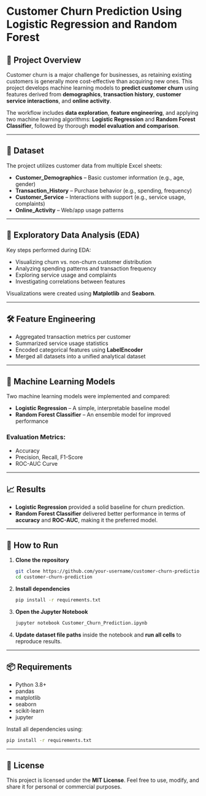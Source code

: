 # Customer Churn Prediction Using Logistic Regression and Random Forest

## 📌 Project Overview

Customer churn is a major challenge for businesses, as retaining existing customers is generally more cost-effective than acquiring new ones. This project develops machine learning models to **predict customer churn** using features derived from **demographics**, **transaction history**, **customer service interactions**, and **online activity**.

The workflow includes **data exploration**, **feature engineering**, and applying two machine learning algorithms: **Logistic Regression** and **Random Forest Classifier**, followed by thorough **model evaluation and comparison**.

---

## 📂 Dataset

The project utilizes customer data from multiple Excel sheets:

* **Customer\_Demographics** – Basic customer information (e.g., age, gender)
* **Transaction\_History** – Purchase behavior (e.g., spending, frequency)
* **Customer\_Service** – Interactions with support (e.g., service usage, complaints)
* **Online\_Activity** – Web/app usage patterns

---

## 🔎 Exploratory Data Analysis (EDA)

Key steps performed during EDA:

* Visualizing churn vs. non-churn customer distribution
* Analyzing spending patterns and transaction frequency
* Exploring service usage and complaints
* Investigating correlations between features

Visualizations were created using **Matplotlib** and **Seaborn**.

---

## 🛠 Feature Engineering

* Aggregated transaction metrics per customer
* Summarized service usage statistics
* Encoded categorical features using **LabelEncoder**
* Merged all datasets into a unified analytical dataset

---

## 🤖 Machine Learning Models

Two machine learning models were implemented and compared:

* **Logistic Regression** – A simple, interpretable baseline model
* **Random Forest Classifier** – An ensemble model for improved performance

### Evaluation Metrics:

* Accuracy
* Precision, Recall, F1-Score
* ROC-AUC Curve

---

## 📈 Results

* **Logistic Regression** provided a solid baseline for churn prediction.
* **Random Forest Classifier** delivered better performance in terms of **accuracy** and **ROC-AUC**, making it the preferred model.

---

## 🚀 How to Run

1. **Clone the repository**

   ```bash
   git clone https://github.com/your-username/customer-churn-prediction.git
   cd customer-churn-prediction
   ```

2. **Install dependencies**

   ```bash
   pip install -r requirements.txt
   ```

3. **Open the Jupyter Notebook**

   ```bash
   jupyter notebook Customer_Churn_Prediction.ipynb
   ```

4. **Update dataset file paths** inside the notebook and **run all cells** to reproduce results.

---

## 📦 Requirements

* Python 3.8+
* pandas
* matplotlib
* seaborn
* scikit-learn
* jupyter

Install all dependencies using:

```bash
pip install -r requirements.txt
```

---

## 📜 License

This project is licensed under the **MIT License**.
Feel free to use, modify, and share it for personal or commercial purposes.
